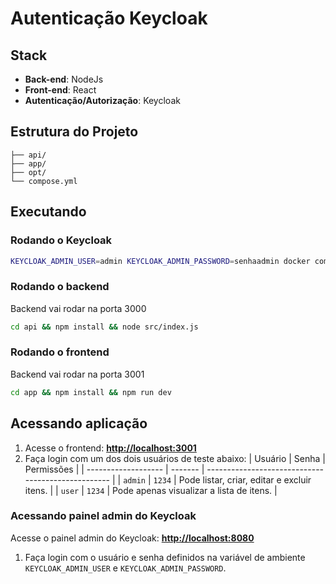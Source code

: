# Autenticação Keycloak

## Stack

-   **Back-end**: NodeJs
-   **Front-end**: React
-   **Autenticação/Autorização**: Keycloak

## Estrutura do Projeto

```
├── api/
├── app/
├── opt/
└── compose.yml
```

## Executando

### Rodando o Keycloak
```bash
KEYCLOAK_ADMIN_USER=admin KEYCLOAK_ADMIN_PASSWORD=senhaadmin docker compose up
```

### Rodando o backend
Backend vai rodar na porta 3000
```bash
cd api && npm install && node src/index.js
```
### Rodando o frontend
Backend vai rodar na porta 3001
```bash
cd app && npm install && npm run dev
```

## Acessando aplicação

1.  Acesse o frontend: **[http://localhost:3001](http://localhost:3001)**
2.  Faça login com um dos dois usuários de teste abaixo:
| Usuário             | Senha   | Permissões                                         |
| ------------------- | ------- | -------------------------------------------------- |
| `admin`             | `1234`  | Pode listar, criar, editar e excluir itens.        |
| `user`              | `1234`  | Pode apenas visualizar a lista de itens.           |

### Acessando painel admin do Keycloak
Acesse o painel admin do Keycloak: **[http://localhost:8080](http://localhost:8080)**
1.  Faça login com o usuário e senha definidos na variável de ambiente `KEYCLOAK_ADMIN_USER` e `KEYCLOAK_ADMIN_PASSWORD`.
